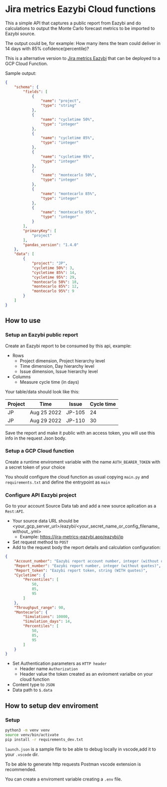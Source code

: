 
# Jira metrics Eazybi Cloud functions
This a simple API that captures a public report from Eazybi and do calculations to output the Monte Carlo forecast metrics to be imported to Eazybi source.

The output could be, for example: How many itens the team could deliver in 14 days with 85% cofidence(percentile)?

This is a alternative version to [Jira metrics Eazybi](https://github.com/thomaskkk/jira_metrics_eazybi) that can be deployed to a GCP Cloud Function.

Sample output:
```json
{
    "schema": {
        "fields": [
            {
                "name": "project",
                "type": "string"
            },
            {
                "name": "cycletime 50%",
                "type": "integer"
            },
            {
                "name": "cycletime 85%",
                "type": "integer"
            },
            {
                "name": "cycletime 95%",
                "type": "integer"
            },
            {
                "name": "montecarlo 50%",
                "type": "integer"
            },
            {
                "name": "montecarlo 85%",
                "type": "integer"
            },
            {
                "name": "montecarlo 95%",
                "type": "integer"
            }
        ],
        "primaryKey": [
            "project"
        ],
        "pandas_version": "1.4.0"
    },
    "data": [
        {
            "project": "JP",
            "cycletime 50%": 3,
            "cycletime 85%": 14,
            "cycletime 95%": 29,
            "montecarlo 50%": 18,
            "montecarlo 85%": 12,
            "montecarlo 95%": 9
        }
    ]
}
```
## How to use
### Setup an Eazybi public report
Create an Eazybi report to be consumed by this api, example:
- Rows
    - Project dimension, Project hierarchy level
    - Time dimension, Day hierarchy level
    - Issue dimension, Issue hierarchy level
- Columns
    - Measure cycle time (in days)

Your table/data should look like this:

| Project | Time | Issue | Cycle time |
| ----------- | ----------- | ----------- | ----------- |
| JP | Aug 25 2022 | JP-105 | 24
| JP | Aug 29 2022 | JP-110 | 30

Save the report and make it public with an access token, you will use this info in the request Json body.

### Setup a GCP Cloud function
Create a runtime enviroment variable with the name `AUTH_BEARER_TOKEN` with a secret token of your choice

You should configure the cloud function as usual copying `main.py` and `requirements.txt` and define the entrypoint as `main`

### Configure API Eazybi project
Go to your account Source Data tab and add a new source aplication as a `Rest:API`.
- Your source data URL should be <your_gcp_server_url>/eazybi/<your_secret_name_or_config_filename_without_.yml>
    - Example: https://jira-metrics-eazybi.app/eazybi/jp
- Set request method to `POST`
- Add to the request body the report details and calculation configuration:
```json
{
    "Account_number": "Eazybi report account number, integer (without quotes)",
    "Report_number": "Eazybi report number, integer (without quotes)",
    "Report_token": "Eazybi report token, string (WITH quotes)",
    "Cycletime": {
        "Percentiles": [
            50,
            85,
            95
        ]
    },
    "Throughput_range": 90,
    "Montecarlo": {
        "Simulations": 10000,
        "Simulation_days": 14,
        "Percentiles": [
            50,
            85,
            95
        ]
    }
}
```
- Set Authentication parameters as `HTTP header`
    - Header name `Authorization`
    - Header value the token created as an eviroment varialbe on your cloud function
- Content type to `JSON`
- Data path to `$.data`

## How to setup dev enviroment
### Setup
```bash
python3 -m venv venv
source venv/bin/activate
pip install -r requirements_dev.txt
```
`launch.json` is a sample file to be able to debug locally in vscode,add it to your `.vscode` dir.

To be able to generate http requests Postman vscode extension is recommended.

You can create a enviroment variable creating a `.env` file.